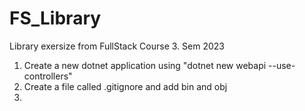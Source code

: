 # FS_Library

Library exersize from FullStack Course 3. Sem 2023

1. Create a new dotnet application using "dotnet new webapi --use-controllers"
2. Create a file called .gitignore and add bin and obj
3.
